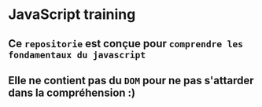 # JavaScript training
## Ce `repositorie` est conçue pour `comprendre les fondamentaux du javascript`
## Elle ne contient pas du `DOM` pour ne pas s'attarder dans la compréhension :)

